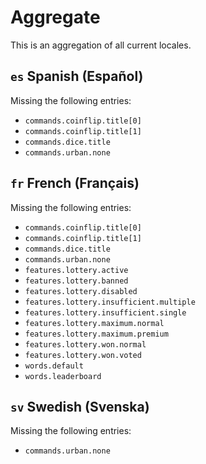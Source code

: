 # Aggregate

This is an aggregation of all current locales.

<!-- BLOCK AGGREGATE BEGIN -->

## `es` Spanish (Español)

Missing the following entries:

* `commands.coinflip.title[0]`
* `commands.coinflip.title[1]`
* `commands.dice.title`
* `commands.urban.none`

## `fr` French (Français)

Missing the following entries:

* `commands.coinflip.title[0]`
* `commands.coinflip.title[1]`
* `commands.dice.title`
* `commands.urban.none`
* `features.lottery.active`
* `features.lottery.banned`
* `features.lottery.disabled`
* `features.lottery.insufficient.multiple`
* `features.lottery.insufficient.single`
* `features.lottery.maximum.normal`
* `features.lottery.maximum.premium`
* `features.lottery.won.normal`
* `features.lottery.won.voted`
* `words.default`
* `words.leaderboard`

## `sv` Swedish (Svenska)

Missing the following entries:

* `commands.urban.none`

<!-- BLOCK AGGREGATE END -->